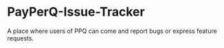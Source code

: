 # PayPerQ-Issue-Tracker
A place where users of PPQ can come and report bugs or express feature requests.
